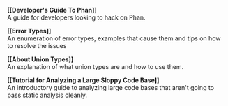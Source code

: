 **[[Developer's Guide To Phan]]**<br />
A guide for developers looking to hack on Phan.

**[[Error Types]]**<br />
An enumeration of error types, examples that cause them and tips on how to resolve the issues

**[[About Union Types]]**<br />
An explanation of what union types are and how to use them.

**[[Tutorial for Analyzing a Large Sloppy Code Base]]**<br />
An introductory guide to analyzing large code bases that aren't going to pass static analysis cleanly.